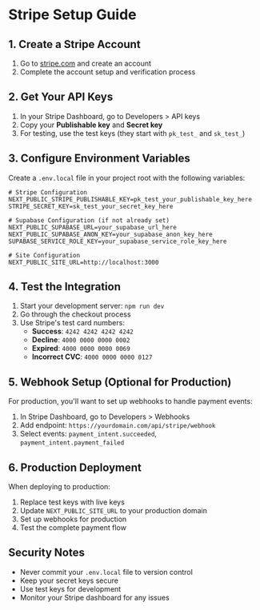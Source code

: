 # Stripe Setup Guide

## 1. Create a Stripe Account
1. Go to [stripe.com](https://stripe.com) and create an account
2. Complete the account setup and verification process

## 2. Get Your API Keys
1. In your Stripe Dashboard, go to Developers > API keys
2. Copy your **Publishable key** and **Secret key**
3. For testing, use the test keys (they start with `pk_test_` and `sk_test_`)

## 3. Configure Environment Variables
Create a `.env.local` file in your project root with the following variables:

```env
# Stripe Configuration
NEXT_PUBLIC_STRIPE_PUBLISHABLE_KEY=pk_test_your_publishable_key_here
STRIPE_SECRET_KEY=sk_test_your_secret_key_here

# Supabase Configuration (if not already set)
NEXT_PUBLIC_SUPABASE_URL=your_supabase_url_here
NEXT_PUBLIC_SUPABASE_ANON_KEY=your_supabase_anon_key_here
SUPABASE_SERVICE_ROLE_KEY=your_supabase_service_role_key_here

# Site Configuration
NEXT_PUBLIC_SITE_URL=http://localhost:3000
```

## 4. Test the Integration
1. Start your development server: `npm run dev`
2. Go through the checkout process
3. Use Stripe's test card numbers:
   - **Success**: `4242 4242 4242 4242`
   - **Decline**: `4000 0000 0000 0002`
   - **Expired**: `4000 0000 0000 0069`
   - **Incorrect CVC**: `4000 0000 0000 0127`

## 5. Webhook Setup (Optional for Production)
For production, you'll want to set up webhooks to handle payment events:

1. In Stripe Dashboard, go to Developers > Webhooks
2. Add endpoint: `https://yourdomain.com/api/stripe/webhook`
3. Select events: `payment_intent.succeeded`, `payment_intent.payment_failed`

## 6. Production Deployment
When deploying to production:

1. Replace test keys with live keys
2. Update `NEXT_PUBLIC_SITE_URL` to your production domain
3. Set up webhooks for production
4. Test the complete payment flow

## Security Notes
- Never commit your `.env.local` file to version control
- Keep your secret keys secure
- Use test keys for development
- Monitor your Stripe dashboard for any issues 